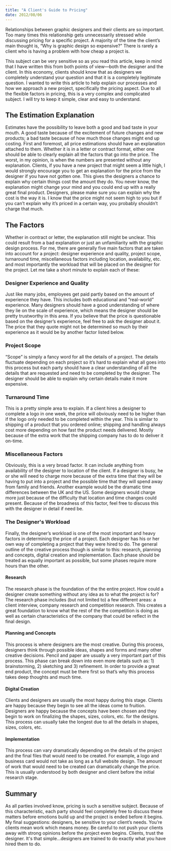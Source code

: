 ```yaml
---
title: "A Client's Guide to Pricing"
date: 2012/08/06
---
```

Relationships between graphic designers and their clients are so important. Too many times this relationship gets unnecessarily stressed while discussing pricing for a specific project. A majority of the time the client’s main thought is, “Why is graphic design so expensive?” There is rarely a client who is having a problem with how cheap a project is.

This subject can be very sensitive so as you read this article, keep in mind that I have written this from both points of view—both the designer and the client. In this economy, clients should know that as designers we completely understand your question and that it is a completely legitimate question. I wanted to write this article to help explain our processes and how we approach a new project, specifically the pricing aspect. Due to all the flexible factors in pricing, this is a very complex and complicated subject. I will try to keep it simple, clear and easy to understand.

## The Estimation Explanation

Estimates have the possibility to leave both a good and bad taste in your mouth. A good taste because of the excitement of future changes and new products; a bad taste because of how much those changes might end up costing. First and foremost, all price estimations should have an explanation attached to them. Whether it is in a letter or contract format, either one should be able to clearly explain all the factors that go into the price. The worst, in my opinion, is when the numbers are presented without any explanation. Clients, if you have a new project that might seem a little high, I would strongly encourage you to get an explanation for the price from the designer if you have not gotten one. This gives the designers a chance to explain why certain things cost the amount they do. You never know, the explanation might change your mind and you could end up with a really great final product. Designers, please make sure you can explain why the cost is the way it is. I know that the price might not seem high to you but if you can’t explain why it’s priced in a certain way, you probably shouldn’t charge that much.

## The Factors

Whether in contract or letter, the explanation still might be unclear. This could result from a bad explanation or just an unfamiliarity with the graphic design process. For me, there are generally five main factors that are taken into account for a project: designer experience and quality, project scope, turnaround time, miscellaneous factors including location, availability, etc. and most importantly the workload that will be placed on the designer for the project. Let me take a short minute to explain each of these:

### Designer Experience and Quality

Just like many jobs, employees get paid partly based on the amount of experience they have. This includes both educational and “real-world” experience. Many designers should have a good understanding of where they lie on the scale of experience, which means the designer should be pretty trustworthy in this area. If you believe that the price is questionable based on the designer’s experience, feel free to ask the designer about it. The price that they quote might not be determined so much by their experience as it would be by another factor listed below.

### Project Scope

“Scope” is simply a fancy word for all the details of a project. The details fluctuate depending on each project so it’s hard to explain what all goes into this process but each party should have a clear understanding of all the details that are requested and need to be completed by the designer. The designer should be able to explain why certain details make it more expensive.

### Turnaround Time

This is a pretty simple area to explain. If a client hires a designer to complete a logo in one week, the price will obviously need to be higher than if the logo only needed to be completed within the year. This is similar to shipping of a product that you ordered online; shipping and handling always cost more depending on how fast the product needs delivered. Mostly because of the extra work that the shipping company has to do to deliver it on-time.

### Miscellaneous Factors

Obviously, this is a very broad factor. It can include anything from availability of the designer to location of the client. If a designer is busy, he or she will need to charge more because of the extra time that they will be having to put into a project and the possible time that they will spend away from family and friends. Another example would be the dramatic time differences between the UK and the US. Some designers would charge more just because of the difficulty that location and time changes could present. Because of the broadness of this factor, feel free to discuss this with the designer in detail if need be.

### The Designer's Workload

Finally, the designer’s workload is one of the most important and heavy factors in determining the price of a project. Each designer has his or her own way of completing a project that they were hired to do. The general outline of the creative process though is similar to this: research, planning and concepts, digital creation and implementation. Each phase should be treated as equally important as possible, but some phases require more hours than the other.

#### Research

The research phase is the foundation of the the entire project. How could a designer create something without any idea as to what the project is for? The research phase includes (but not limited to) a few different areas: a client interview, company research and competition research. This creates a great foundation to know what the rest of the the competition is doing as well as certain characteristics of the company that could be reflect in the final design.

#### Planning and Concepts

This process is where designers are the most creative. During this process, designers think through possible ideas, shapes and forms and many other creative decisions. Pencil and paper are usually a very important part of this process. This phase can break down into even more details such as: 1) brainstorming, 2) sketching and 3) refinement. In order to provide a great end product, the concept must be there first so that’s why this process takes deep thoughts and much time.

#### Digital Creation

Clients and designers are usually the most happy during this stage. Clients are happy because they begin to see all the ideas come to fruition. Designers are happy because the concepts have been chosen and they begin to work on finalizing the shapes, sizes, colors, etc. for the designs. This process can usually take the longest due to all the details in shapes, sizes, colors, etc.

#### Implementation

This process can vary dramatically depending on the details of the project and the final files that would need to be created. For example, a logo and business card would not take as long as a full website design. The amount of work that would need to be created can dramatically change the price. This is usually understood by both designer and client before the initial research stage.

## Summary

As all parties involved know, pricing is such a sensitive subject. Because of this characteristic, each party should feel completely free to discuss these matters before emotions build up and the project is ended before it begins. My final suggestions: designers, be sensitive to your client’s needs. You’re clients mean work which means money. Be careful to not push your clients away with strong opinions before the project even begins. Clients, trust the designer. It's that simple...designers are trained to do exactly what you have hired them to do.
